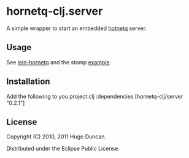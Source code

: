 # hornetq-clj.server

A simple wrapper to start an embedded [hotnetq](http://www.jboss.org/hornetq) server.

## Usage

See
[lein-hornetq](http://github.com/hugoduncan/hornetq-clj/tree/master/lein-hornetq/)
and the stomp
[example](http://github.com/hugoduncan/hornetq-clj/tree/master/stomp-example/).

## Installation

Add the following to you project.clj :dependencies
    [hornetq-clj/server "0.2.1"]

## License

Copyright (C) 2010, 2011 Hugo Duncan.

Distributed under the Eclipse Public License.
